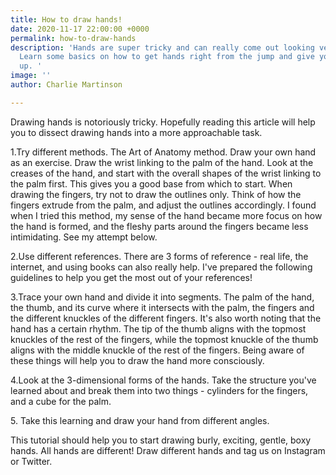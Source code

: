 ```yaml
---
title: How to draw hands!
date: 2020-11-17 22:00:00 +0000
permalink: how-to-draw-hands
description: 'Hands are super tricky and can really come out looking very strange.
  Learn some basics on how to get hands right from the jump and give yourself a thumb''s
  up. '
image: ''
author: Charlie Martinson

---
```

Drawing hands is notoriously tricky. Hopefully reading this article will help you to dissect drawing hands into a more approachable task.

1\.Try different methods. The Art of Anatomy method. Draw your own hand as an exercise. Draw the wrist linking to the palm of the hand. Look at the creases of the hand, and start with the overall shapes of the wrist linking to the palm first. This gives you a good base from which to start. When drawing the fingers, try not to draw the outlines only. Think of how the fingers extrude from the palm, and adjust the outlines accordingly. I found when I tried this method, my sense of the hand became more focus on how the hand is formed, and the fleshy parts around the fingers became less intimidating. See my attempt below.

2\.Use different references. There are 3 forms of reference - real life, the internet, and using books can also really help. I've prepared the following guidelines to help you get the most out of your references!

3\.Trace your own hand and divide it into segments. The palm of the hand, the thumb, and its curve where it intersects with the palm, the fingers and the different knuckles of the different fingers. It's also worth noting that the hand has a certain rhythm. The tip of the thumb aligns with the topmost knuckles of the rest of the fingers, while the topmost knuckle of the thumb aligns with the middle knuckle of the rest of the fingers. Being aware of these things will help you to draw the hand more consciously.

4\.Look at the 3-dimensional forms of the hands. Take the structure you've learned about and break them into two things - cylinders for the fingers, and a cube for the palm.  
  
5\. Take this learning and draw your hand from different angles.

This tutorial should help you to start drawing burly, exciting, gentle, boxy hands. All hands are different! Draw different hands and tag us on Instagram or Twitter.